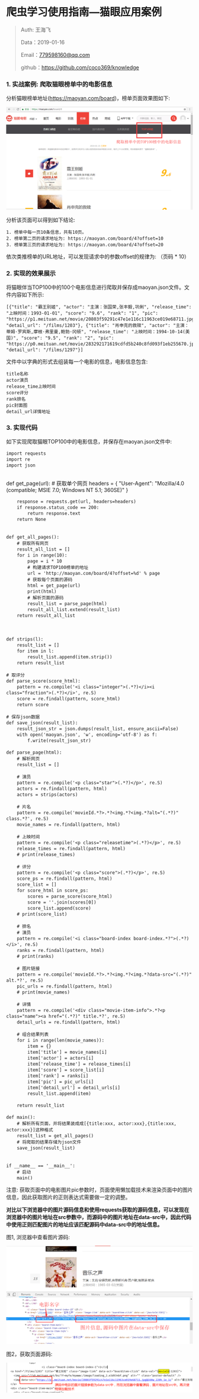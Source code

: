 # 爬虫学习使用指南—猫眼应用案例

> Auth: 王海飞
>
> Data：2019-01-16
>
> Email：779598160@qq.com
>
> github：https://github.com/coco369/knowledge 


### 1. 实战案例: 爬取猫眼榜单中的电影信息 

分析猫眼榜单地址(https://maoyan.com/board)，榜单页面效果图如下:

![图](../images/maoyan_bangdan.png)

分析该页面可以得到如下结论:

	1. 榜单中每一页10条信息，共有10页。
	2. 榜单第二页的请求地址为: https://maoyan.com/board/4?offset=10
	3. 榜单第三页的请求地址为: https://maoyan.com/board/4?offset=20
依次类推榜单的URL地址，可以发现请求中的参数offset的规律为: （页码 * 10）

### 2. 实现的效果展示

将猫眼伴当TOP100中的100个电影信息进行爬取并保存成maoyan.json文件。文件内容如下所示:

	[{"title": "霸王别姬", "actor": "主演：张国荣,张丰毅,巩俐", "release_time": "上映时间：1993-01-01", "score": "9.6", "rank": "1", "pic": "https://p1.meituan.net/movie/20803f59291c47e1e116c11963ce019e68711.jpg@160w_220h_1e_1c", "detail_url": "/films/1203"}, {"title": "肖申克的救赎", "actor": "主演：蒂姆·罗宾斯,摩根·弗里曼,鲍勃·冈顿", "release_time": "上映时间：1994-10-14(美国)", "score": "9.5", "rank": "2", "pic": "https://p0.meituan.net/movie/283292171619cdfd5b240c8fd093f1eb255670.jpg@160w_220h_1e_1c", "detail_url": "/films/1297"}]

文件中以字典的形式去组装每一个电影的信息，电影信息包含:

	title名称
	actor演员
	release_time上映时间
	score评分
	rank排名
	pic封面图
	detail_url详情地址

### 3. 实现代码

如下实现爬取猫眼TOP100中的电影信息，并保存在maoyan.json文件中:

	import requests
	import re
	import json


​	
	def get_page(url):
	    # 获取单个网页
	    headers = {
	        "User-Agent": "Mozilla/4.0 (compatible; MSIE 7.0; Windows NT 5.1; 360SE)" 
	    }
	
	    response = requests.get(url, headers=headers)
	    if response.status_code == 200:
	        return response.text
	    return None


	def get_all_pages():
	    # 获取所有网页
	    result_all_list = []
	    for i in range(10):
	        page = i * 10
	        # 构建请求TOP100榜单的地址
	        url = 'http://maoyan.com/board/4?offset=%d' % page
	        # 获取每个页面的源码
	        html = get_page(url)
	        print(html)
	        # 解析页面的源码
	        result_list = parse_page(html)
	        result_all_list.extend(result_list)
	    return result_all_list



	def strips(l):
	    result_list = []
	    for item in l:
	        result_list.append(item.strip())
	    return result_list
	
	# 取评分
	def parse_score(score_html):
	    pattern = re.compile('<i class="integer">(.*?)</i><i class="fraction">(.*?)</i>', re.S)
	    score = re.findall(pattern, score_html)
	    return score
	
	# 保存json数据
	def save_json(result_list):
	    result_json_str = json.dumps(result_list, ensure_ascii=False)
	    with open('maoyan.json', 'w', encoding='utf-8') as f:
	        f.write(result_json_str)

	def parse_page(html):
	    # 解析网页
	    result_list = []
	
	    # 演员
	    pattern = re.compile('<p class="star">(.*?)</p>', re.S)
	    actors = re.findall(pattern, html)
	    actors = strips(actors)
	
	    # 片名
	    pattern = re.compile('movieId.*?>.*?<img.*?<img.*?alt="(.*?)" class.*?', re.S)
	    movie_names = re.findall(pattern, html)
	
	    # 上映时间
	    pattern = re.compile('<p class="releasetime">(.*?)</p>', re.S)
	    release_times = re.findall(pattern, html)
	    # print(release_times)
	
	    # 评分
	    pattern = re.compile('<p class="score">(.*?)</p>', re.S)
	    score_ps = re.findall(pattern, html)
	    score_list = []
	    for score_html in score_ps:
	        scores = parse_score(score_html)
	        score = ''.join(scores[0])
	        score_list.append(score)
	    # print(score_list)
	
	    # 排名
	    # 演员
	    pattern = re.compile('<i class="board-index board-index.*?">(.*?)</i>', re.S)
	    ranks = re.findall(pattern, html)
	    # print(ranks)
	
	    # 图片链接
	    pattern = re.compile('movieId.*?>.*?<img.*?<img.*?data-src="(.*?)" alt.*?', re.S)
	    pic_urls = re.findall(pattern, html)
	    # print(movie_names)
	
	    # 详情
	    pattern = re.compile('<div class="movie-item-info">.*?<p class="name"><a href="(.*?)" title.*?', re.S)
	    detail_urls = re.findall(pattern, html)

	    # 组合结果列表
	    for i in range(len(movie_names)):
	        item = {}
	        item['title'] = movie_names[i]
	        item['actor'] = actors[i]
	        item['release_time'] = release_times[i]
	        item['score'] = score_list[i]
	        item['rank'] = ranks[i]
	        item['pic'] = pic_urls[i]
	        item['detail_url'] = detail_urls[i]
	        result_list.append(item)
	
	    return result_list

	def main():
	    # 解析所有页面，并将结果装成成[{title:xxx, actor:xxx},{title:xxx, actor:xxx}]这种格式
	    result_list = get_all_pages()
	    # 将爬取的结果存储为json文件
	    save_json(result_list)


	if __name__ == '__main__':
	    # 启动
	    main()

注意: 获取页面中的电影图片pic参数时，页面使用懒加载技术来渲染页面中的图片信息，因此获取图片的正则表达式需要做一定的调整。

<b>对比以下浏览器中的图片源码信息和使用requests获取的源码信息，可以发现在浏览器中的图片地址在src参数中，而源码中的图片地址在data-src中，因此代码中使用正则匹配图片的地址应该匹配源码中data-src中的地址信息。</b>

图1, 浏览器中查看图片源码:

![图](../images/maoyan_bangdan_result.png)

图2，获取页面源码:

![图](../images/maoyan_bangdan_parse_page.png)

